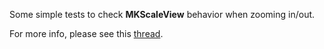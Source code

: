 Some simple tests to check **MKScaleView** behavior when zooming in/out.

For more info, please see this [thread](https://developer.apple.com/forums/thread/762774).